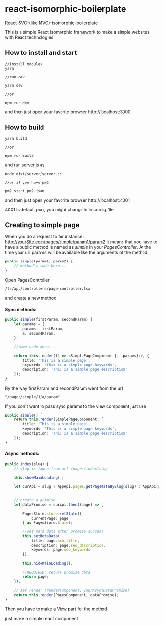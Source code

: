 # react-isomorphic-boilerplate
React-SVC-(like MVC)-isomorphic-boilerplate

This is a simple React isomorphic framework to make a simple websites with React technologies.

## How to install and start

```
//Install modules
yarn 

//run dev

yarn dev

//or

npm run dev
```
and then just open your favorite browser 
http://localhost:3000

## How to build

```
yarn build

//or 

npm run build
```

and run server.js as

```
node dist/server/server.js

//or if you have pm2

pm2 start pm2.json
```

and then just open your favorite browser 
http://localhost:4001

4001 is default port, you might change in in config file 

## Creating to simple page

When you do a request to for instance : http://yourSite.com/pages/simple/param1/param2
it means that you have to have a public method is named as *simple* in your *PagesController*.
At the time your url params will be available like the arguments of the method.

```typescript
public simple(param1, param2) {
	// method's code here...
}
```

Open PagesController
```
/ts/app/controllers/page-controller.tsx 
```
and create a new method

#### Sync methods:

```typescript
public simple(firstParam, secondParam) {
	let params = {
		params: firstParam,
		a: secondParam,
	};
	
	//some code here...

	return this.render(() => <SimplePageComponent {...params}/>, {
		title: 'This is a simple page',
		keywords: 'This is a simple page keywords',
		description: 'This is a simple page description'
	});
}

```
By the way firstParam and secondParam went from the url 
```
"/pages/simple/1/a/param"
``` 

If you don't want to pass sync params to the view component just use
```typescript
public simple() {
	return this.render(SimplePageComponent, {
		title: 'This is a simple page',
		keywords: 'This is a simple page keywords',
		description: 'This is a simple page description'
	});
}

```
#### Async methods:

```typescript
public index(slug) {
	// slug is taken from url /pages/index/slug
	
	this.showMainLoading();

	let curApi = slug ? AppApi.pages.getPageDataBySlug(slug) : AppApi.pages.getPageDataById(1);
	
	
	// create a primise	
	let dataPromise = curApi.then((page) => {

		PagesStore.store.setState({
			currentPage: page
		} as PagesStore.State);

		//set meta data after promise success
		this.setMetaData({
			title: page.seo_title,
			description: page.seo_description,
			keywords: page.seo_keywords
		});

		this.hideMainLoading();
		
		//REQUIRED: return promise data
		return page;
	});

	// set render (renderComponent, yourAsyncDataPromise)
	return this.render(PagesComponent, dataPromise);
}
```
Then you have to make a View part for the method 

just make a simple react component
